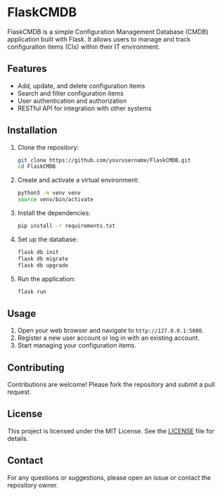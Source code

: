 # FlaskCMDB

FlaskCMDB is a simple Configuration Management Database (CMDB) application built with Flask. It allows users to manage and track configuration items (CIs) within their IT environment.

## Features

- Add, update, and delete configuration items
- Search and filter configuration items
- User authentication and authorization
- RESTful API for integration with other systems

## Installation

1. Clone the repository:
    ```sh
    git clone https://github.com/yourusername/FlaskCMDB.git
    cd FlaskCMDB
    ```

2. Create and activate a virtual environment:
    ```sh
    python3 -m venv venv
    source venv/bin/activate
    ```

3. Install the dependencies:
    ```sh
    pip install -r requirements.txt
    ```

4. Set up the database:
    ```sh
    flask db init
    flask db migrate
    flask db upgrade
    ```

5. Run the application:
    ```sh
    flask run
    ```

## Usage

1. Open your web browser and navigate to `http://127.0.0.1:5000`.
2. Register a new user account or log in with an existing account.
3. Start managing your configuration items.

## Contributing

Contributions are welcome! Please fork the repository and submit a pull request.

## License

This project is licensed under the MIT License. See the [LICENSE](LICENSE) file for details.

## Contact

For any questions or suggestions, please open an issue or contact the repository owner.
